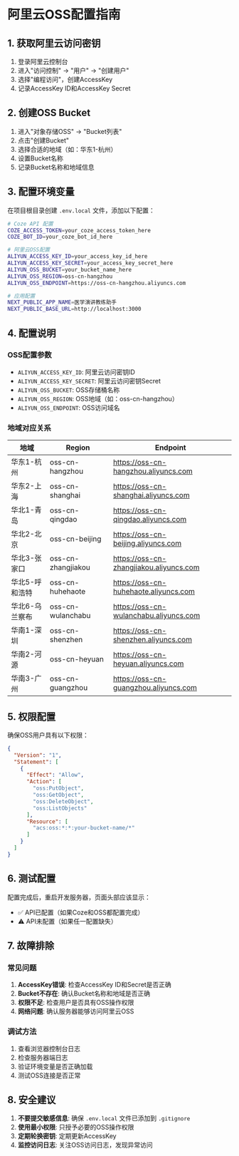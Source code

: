 # 阿里云OSS配置指南

## 1. 获取阿里云访问密钥

1. 登录阿里云控制台
2. 进入"访问控制" -> "用户" -> "创建用户"
3. 选择"编程访问"，创建AccessKey
4. 记录AccessKey ID和AccessKey Secret

## 2. 创建OSS Bucket

1. 进入"对象存储OSS" -> "Bucket列表"
2. 点击"创建Bucket"
3. 选择合适的地域（如：华东1-杭州）
4. 设置Bucket名称
5. 记录Bucket名称和地域信息

## 3. 配置环境变量

在项目根目录创建 `.env.local` 文件，添加以下配置：

```bash
# Coze API 配置
COZE_ACCESS_TOKEN=your_coze_access_token_here
COZE_BOT_ID=your_coze_bot_id_here

# 阿里云OSS配置
ALIYUN_ACCESS_KEY_ID=your_access_key_id_here
ALIYUN_ACCESS_KEY_SECRET=your_access_key_secret_here
ALIYUN_OSS_BUCKET=your_bucket_name_here
ALIYUN_OSS_REGION=oss-cn-hangzhou
ALIYUN_OSS_ENDPOINT=https://oss-cn-hangzhou.aliyuncs.com

# 应用配置
NEXT_PUBLIC_APP_NAME=医学演讲教练助手
NEXT_PUBLIC_BASE_URL=http://localhost:3000
```

## 4. 配置说明

### OSS配置参数

- `ALIYUN_ACCESS_KEY_ID`: 阿里云访问密钥ID
- `ALIYUN_ACCESS_KEY_SECRET`: 阿里云访问密钥Secret
- `ALIYUN_OSS_BUCKET`: OSS存储桶名称
- `ALIYUN_OSS_REGION`: OSS地域（如：oss-cn-hangzhou）
- `ALIYUN_OSS_ENDPOINT`: OSS访问域名

### 地域对应关系

| 地域 | Region | Endpoint |
|------|--------|----------|
| 华东1-杭州 | oss-cn-hangzhou | https://oss-cn-hangzhou.aliyuncs.com |
| 华东2-上海 | oss-cn-shanghai | https://oss-cn-shanghai.aliyuncs.com |
| 华北1-青岛 | oss-cn-qingdao | https://oss-cn-qingdao.aliyuncs.com |
| 华北2-北京 | oss-cn-beijing | https://oss-cn-beijing.aliyuncs.com |
| 华北3-张家口 | oss-cn-zhangjiakou | https://oss-cn-zhangjiakou.aliyuncs.com |
| 华北5-呼和浩特 | oss-cn-huhehaote | https://oss-cn-huhehaote.aliyuncs.com |
| 华北6-乌兰察布 | oss-cn-wulanchabu | https://oss-cn-wulanchabu.aliyuncs.com |
| 华南1-深圳 | oss-cn-shenzhen | https://oss-cn-shenzhen.aliyuncs.com |
| 华南2-河源 | oss-cn-heyuan | https://oss-cn-heyuan.aliyuncs.com |
| 华南3-广州 | oss-cn-guangzhou | https://oss-cn-guangzhou.aliyuncs.com |

## 5. 权限配置

确保OSS用户具有以下权限：

```json
{
  "Version": "1",
  "Statement": [
    {
      "Effect": "Allow",
      "Action": [
        "oss:PutObject",
        "oss:GetObject",
        "oss:DeleteObject",
        "oss:ListObjects"
      ],
      "Resource": [
        "acs:oss:*:*:your-bucket-name/*"
      ]
    }
  ]
}
```

## 6. 测试配置

配置完成后，重启开发服务器，页面头部应该显示：

- ✅ API已配置（如果Coze和OSS都配置完成）
- ⚠️ API未配置（如果任一配置缺失）

## 7. 故障排除

### 常见问题

1. **AccessKey错误**: 检查AccessKey ID和Secret是否正确
2. **Bucket不存在**: 确认Bucket名称和地域是否正确
3. **权限不足**: 检查用户是否具有OSS操作权限
4. **网络问题**: 确认服务器能够访问阿里云OSS

### 调试方法

1. 查看浏览器控制台日志
2. 检查服务器端日志
3. 验证环境变量是否正确加载
4. 测试OSS连接是否正常

## 8. 安全建议

1. **不要提交敏感信息**: 确保 `.env.local` 文件已添加到 `.gitignore`
2. **使用最小权限**: 只授予必要的OSS操作权限
3. **定期轮换密钥**: 定期更新AccessKey
4. **监控访问日志**: 关注OSS访问日志，发现异常访问
